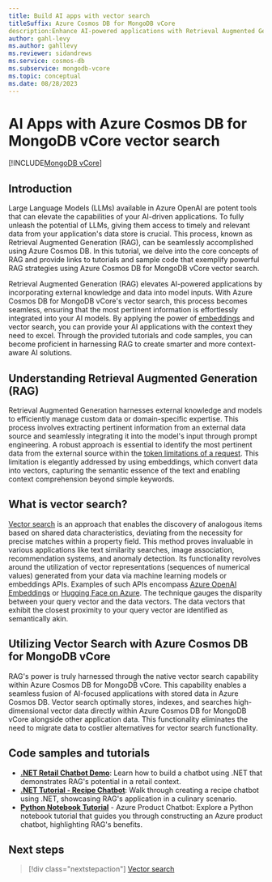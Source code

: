 ```yaml
---
title: Build AI apps with vector search
titleSuffix: Azure Cosmos DB for MongoDB vCore
description:Enhance AI-powered applications with Retrieval Augmented Generation (RAG) using Azure Cosmos DB for MongoDB vCore Vector Search.
author: gahl-levy
ms.author: gahllevy
ms.reviewer: sidandrews
ms.service: cosmos-db
ms.subservice: mongodb-vcore
ms.topic: conceptual
ms.date: 08/28/2023
---
```


# AI Apps with Azure Cosmos DB for MongoDB vCore vector search

[!INCLUDE[MongoDB vCore](../../includes/appliesto-mongodb-vcore.md)]

## Introduction

Large Language Models (LLMs) available in Azure OpenAI are potent tools that can elevate the capabilities of your AI-driven applications. To fully unleash the potential of LLMs, giving them access to timely and relevant data from your application's data store is crucial. This process, known as Retrieval Augmented Generation (RAG), can be seamlessly accomplished using Azure Cosmos DB. In this tutorial, we delve into the core concepts of RAG and provide links to tutorials and sample code that exemplify powerful RAG strategies using Azure Cosmos DB for MongoDB vCore vector search.

Retrieval Augmented Generation (RAG) elevates AI-powered applications by incorporating external knowledge and data into model inputs. With Azure Cosmos DB for MongoDB vCore's vector search, this process becomes seamless, ensuring that the most pertinent information is effortlessly integrated into your AI models. By applying the power of [embeddings](../../../ai-services/openai/tutorials/embeddings.md) and vector search, you can provide your AI applications with the context they need to excel. Through the provided tutorials and code samples, you can become proficient in harnessing RAG to create smarter and more context-aware AI solutions.

## Understanding Retrieval Augmented Generation (RAG)

Retrieval Augmented Generation harnesses external knowledge and models to efficiently manage custom data or domain-specific expertise. This process involves extracting pertinent information from an external data source and seamlessly integrating it into the model's input through prompt engineering. A robust approach is essential to identify the most pertinent data from the external source within the [token limitations of a request](../../../ai-services/openai/quotas-limits.md). This limitation is elegantly addressed by using embeddings, which convert data into vectors, capturing the semantic essence of the text and enabling context comprehension beyond simple keywords.

## What is vector search?

[Vector search](./vector-search.md) is an approach that enables the discovery of analogous items based on shared data characteristics, deviating from the necessity for precise matches within a property field. This method proves invaluable in various applications like text similarity searches, image association, recommendation systems, and anomaly detection. Its functionality revolves around the utilization of vector representations (sequences of numerical values) generated from your data via machine learning models or embeddings APIs. Examples of such APIs encompass [Azure OpenAI Embeddings](/azure/ai-services/openai/how-to/embeddings) or [Hugging Face on Azure](https://azure.microsoft.com/solutions/hugging-face-on-azure/). The technique gauges the disparity between your query vector and the data vectors. The data vectors that exhibit the closest proximity to your query vector are identified as semantically akin.

## Utilizing Vector Search with Azure Cosmos DB for MongoDB vCore

RAG's power is truly harnessed through the native vector search capability within Azure Cosmos DB for MongoDB vCore. This capability enables a seamless fusion of AI-focused applications with stored data in Azure Cosmos DB. Vector search optimally stores, indexes, and searches high-dimensional vector data directly within Azure Cosmos DB for MongoDB vCore alongside other application data. This functionality eliminates the need to migrate data to costlier alternatives for vector search functionality.

## Code samples and tutorials

- [**.NET Retail Chatbot Demo**](https://github.com/AzureCosmosDB/VectorSearchAiAssistant/tree/mongovcorev2): Learn how to build a chatbot using .NET that demonstrates RAG's potential in a retail context.
- [**.NET Tutorial - Recipe Chatbot**](https://github.com/microsoft/AzureDataRetrievalAugmentedGenerationSamples/tree/main/C%23/CosmosDB-MongoDBvCore): Walk through creating a recipe chatbot using .NET, showcasing RAG's application in a culinary scenario.
- [**Python Notebook Tutorial**](https://github.com/microsoft/AzureDataRetrievalAugmentedGenerationSamples/tree/main/Python/CosmosDB-MongoDB-vCore) - Azure Product Chatbot: Explore a Python notebook tutorial that guides you through constructing an Azure product chatbot, highlighting RAG's benefits.

## Next steps

> [!div class="nextstepaction"]
> [Vector search](vector-search.md)
